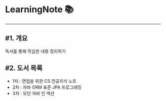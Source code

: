 # LearningNote 📚

---
## #1. 개요
독서를 통해 학습한 내용 정리하기

## #2. 도서 목록

- 1차 : 면접을 위한 CS 전공지식 노트
- 2차 : 자바 ORM 표준 JPA 프로그래밍
- 3차 : 모던 자바 인 액션